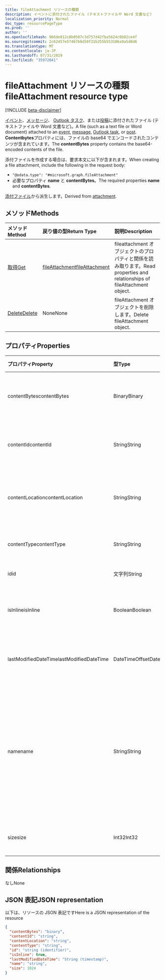 ```yaml
---
title: fileAttachment リソースの種類
description: イベントに添付されたファイル (テキストファイルや Word 文書など)
localization_priority: Normal
doc_type: resourcePageType
ms.prod: ''
author: ''
ms.openlocfilehash: 966de812c8b0507c3d757d42fba5624c0b82ce4f
ms.sourcegitcommit: 2c62457e57467b8d50f21b255b553106a9a5d8d6
ms.translationtype: MT
ms.contentlocale: ja-JP
ms.lasthandoff: 07/31/2019
ms.locfileid: "35972041"
---
```

# <a name="fileattachment-resource-type"></a><span data-ttu-id="8845b-103">fileAttachment リソースの種類</span><span class="sxs-lookup"><span data-stu-id="8845b-103">fileAttachment resource type</span></span>

[!INCLUDE [beta-disclaimer](../../includes/beta-disclaimer.md)]

<span data-ttu-id="8845b-104">[イベント](../resources/event.md)、[メッセージ](../resources/message.md)、 [Outlook タスク](../resources/outlooktask.md)、または[投稿](../resources/post.md)に添付されたファイル (テキストファイルや Word 文書など)。</span><span class="sxs-lookup"><span data-stu-id="8845b-104">A file (such as a text file or Word document) attached to an [event](../resources/event.md), [message](../resources/message.md), [Outlook task](../resources/outlooktask.md), or [post](../resources/post.md).</span></span> <span data-ttu-id="8845b-105">**Contentbytes**プロパティには、ファイルの base64 でエンコードされたコンテンツが含まれています。</span><span class="sxs-lookup"><span data-stu-id="8845b-105">The  **contentBytes** property contains the base64-encoded contents of the file.</span></span>  

<span data-ttu-id="8845b-106">添付ファイルを作成する場合は、要求本文に以下が含まれます。</span><span class="sxs-lookup"><span data-stu-id="8845b-106">When creating a file attachment, include the following in the request body:</span></span>

* `"@odata.type": "#microsoft.graph.fileAttachment"`
* <span data-ttu-id="8845b-107">必要なプロパティ **name** と **contentBytes**。</span><span class="sxs-lookup"><span data-stu-id="8845b-107">The required properties **name** and **contentBytes**.</span></span>

<span data-ttu-id="8845b-108">[添付ファイル](attachment.md)から派生します。</span><span class="sxs-lookup"><span data-stu-id="8845b-108">Derived from [attachment](attachment.md).</span></span>

## <a name="methods"></a><span data-ttu-id="8845b-109">メソッド</span><span class="sxs-lookup"><span data-stu-id="8845b-109">Methods</span></span>

| <span data-ttu-id="8845b-110">メソッド</span><span class="sxs-lookup"><span data-stu-id="8845b-110">Method</span></span>       | <span data-ttu-id="8845b-111">戻り値の型</span><span class="sxs-lookup"><span data-stu-id="8845b-111">Return Type</span></span>  |<span data-ttu-id="8845b-112">説明</span><span class="sxs-lookup"><span data-stu-id="8845b-112">Description</span></span>|
|:---------------|:--------|:----------|
|[<span data-ttu-id="8845b-113">取得</span><span class="sxs-lookup"><span data-stu-id="8845b-113">Get</span></span>](../api/attachment-get.md) | [<span data-ttu-id="8845b-114">fileAttachment</span><span class="sxs-lookup"><span data-stu-id="8845b-114">fileAttachment</span></span>](fileattachment.md) |<span data-ttu-id="8845b-115">fileattachment オブジェクトのプロパティと関係を読み取ります。</span><span class="sxs-lookup"><span data-stu-id="8845b-115">Read properties and relationships of fileAttachment object.</span></span>|
|[<span data-ttu-id="8845b-116">Delete</span><span class="sxs-lookup"><span data-stu-id="8845b-116">Delete</span></span>](../api/attachment-delete.md) | <span data-ttu-id="8845b-117">None</span><span class="sxs-lookup"><span data-stu-id="8845b-117">None</span></span> |<span data-ttu-id="8845b-118">fileAttachment オブジェクトを削除します。</span><span class="sxs-lookup"><span data-stu-id="8845b-118">Delete fileAttachment object.</span></span> |

## <a name="properties"></a><span data-ttu-id="8845b-119">プロパティ</span><span class="sxs-lookup"><span data-stu-id="8845b-119">Properties</span></span>
| <span data-ttu-id="8845b-120">プロパティ</span><span class="sxs-lookup"><span data-stu-id="8845b-120">Property</span></span>     | <span data-ttu-id="8845b-121">型</span><span class="sxs-lookup"><span data-stu-id="8845b-121">Type</span></span>   |<span data-ttu-id="8845b-122">説明</span><span class="sxs-lookup"><span data-stu-id="8845b-122">Description</span></span>|
|:---------------|:--------|:----------|
|<span data-ttu-id="8845b-123">contentBytes</span><span class="sxs-lookup"><span data-stu-id="8845b-123">contentBytes</span></span>|<span data-ttu-id="8845b-124">Binary</span><span class="sxs-lookup"><span data-stu-id="8845b-124">Binary</span></span>|<span data-ttu-id="8845b-125">base64 でエンコードされたファイルの内容。</span><span class="sxs-lookup"><span data-stu-id="8845b-125">The base64-encoded contents of the file.</span></span>|
|<span data-ttu-id="8845b-126">contentId</span><span class="sxs-lookup"><span data-stu-id="8845b-126">contentId</span></span>|<span data-ttu-id="8845b-127">String</span><span class="sxs-lookup"><span data-stu-id="8845b-127">String</span></span>|<span data-ttu-id="8845b-128">Exchange ストア内の添付ファイルの ID。</span><span class="sxs-lookup"><span data-stu-id="8845b-128">The ID of the attachment in the Exchange store.</span></span>|
|<span data-ttu-id="8845b-129">contentLocation</span><span class="sxs-lookup"><span data-stu-id="8845b-129">contentLocation</span></span>|<span data-ttu-id="8845b-130">String</span><span class="sxs-lookup"><span data-stu-id="8845b-130">String</span></span>|<span data-ttu-id="8845b-131">このプロパティは、サポートされていないため、使用しないでください。</span><span class="sxs-lookup"><span data-stu-id="8845b-131">Do not use this property as it is not supported.</span></span>|
|<span data-ttu-id="8845b-132">contentType</span><span class="sxs-lookup"><span data-stu-id="8845b-132">contentType</span></span>|<span data-ttu-id="8845b-133">String</span><span class="sxs-lookup"><span data-stu-id="8845b-133">String</span></span>|<span data-ttu-id="8845b-134">添付ファイルのコンテンツ タイプ。</span><span class="sxs-lookup"><span data-stu-id="8845b-134">The content type of the attachment.</span></span>|
|<span data-ttu-id="8845b-135">id</span><span class="sxs-lookup"><span data-stu-id="8845b-135">id</span></span>|<span data-ttu-id="8845b-136">文字列</span><span class="sxs-lookup"><span data-stu-id="8845b-136">String</span></span>|<span data-ttu-id="8845b-137">添付ファイル ID。</span><span class="sxs-lookup"><span data-stu-id="8845b-137">The attachment ID.</span></span>|
|<span data-ttu-id="8845b-138">isInline</span><span class="sxs-lookup"><span data-stu-id="8845b-138">isInline</span></span>|<span data-ttu-id="8845b-139">Boolean</span><span class="sxs-lookup"><span data-stu-id="8845b-139">Boolean</span></span>|<span data-ttu-id="8845b-140">インライン添付ファイルの場合、true に設定します。</span><span class="sxs-lookup"><span data-stu-id="8845b-140">Set to true if this is an inline attachment.</span></span>|
|<span data-ttu-id="8845b-141">lastModifiedDateTime</span><span class="sxs-lookup"><span data-stu-id="8845b-141">lastModifiedDateTime</span></span>|<span data-ttu-id="8845b-142">DateTimeOffset</span><span class="sxs-lookup"><span data-stu-id="8845b-142">DateTimeOffset</span></span>|<span data-ttu-id="8845b-143">添付ファイルが最後に変更された日時です。</span><span class="sxs-lookup"><span data-stu-id="8845b-143">The date and time when the attachment was last modified.</span></span>|
|<span data-ttu-id="8845b-144">name</span><span class="sxs-lookup"><span data-stu-id="8845b-144">name</span></span>|<span data-ttu-id="8845b-145">String</span><span class="sxs-lookup"><span data-stu-id="8845b-145">String</span></span>|<span data-ttu-id="8845b-146">埋め込み添付ファイルを表すアイコンの下に表示されるテキストを表す名前。これは、実際のファイル名にする必要はありません。</span><span class="sxs-lookup"><span data-stu-id="8845b-146">The name representing the text that is displayed below the icon representing the embedded attachment.This does not need to be the actual file name.</span></span>|
|<span data-ttu-id="8845b-147">size</span><span class="sxs-lookup"><span data-stu-id="8845b-147">size</span></span>|<span data-ttu-id="8845b-148">Int32</span><span class="sxs-lookup"><span data-stu-id="8845b-148">Int32</span></span>|<span data-ttu-id="8845b-149">添付ファイルのバイト単位のサイズ。</span><span class="sxs-lookup"><span data-stu-id="8845b-149">The size in bytes of the attachment.</span></span>|

## <a name="relationships"></a><span data-ttu-id="8845b-150">関係</span><span class="sxs-lookup"><span data-stu-id="8845b-150">Relationships</span></span>
<span data-ttu-id="8845b-151">なし</span><span class="sxs-lookup"><span data-stu-id="8845b-151">None</span></span>


## <a name="json-representation"></a><span data-ttu-id="8845b-152">JSON 表記</span><span class="sxs-lookup"><span data-stu-id="8845b-152">JSON representation</span></span>

<span data-ttu-id="8845b-153">以下は、リソースの JSON 表記です</span><span class="sxs-lookup"><span data-stu-id="8845b-153">Here is a JSON representation of the resource</span></span>

<!-- {
  "blockType": "resource",
  "optionalProperties": [

  ],
  "@odata.type": "microsoft.graph.fileAttachment"
}-->

```json
{
  "contentBytes": "binary",
  "contentId": "string",
  "contentLocation": "string",
  "contentType": "string",
  "id": "string (identifier)",
  "isInline": true,
  "lastModifiedDateTime": "String (timestamp)",
  "name": "string",
  "size": 1024
}

```

<!-- uuid: 8fcb5dbc-d5aa-4681-8e31-b001d5168d79
2015-10-25 14:57:30 UTC -->
<!--
{
  "type": "#page.annotation",
  "description": "fileAttachment resource",
  "keywords": "",
  "section": "documentation",
  "tocPath": "",
  "suppressions": []
}
-->

